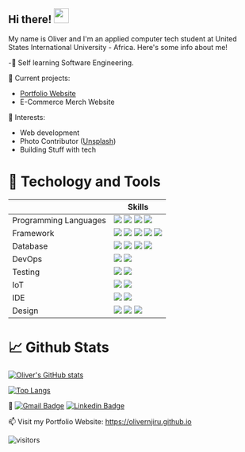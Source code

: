 ## Hi there! <img src="https://raw.githubusercontent.com/MartinHeinz/MartinHeinz/master/wave.gif" width="30px">
My name is Oliver and I'm an applied computer tech student at United States International University - Africa. Here's some info about me!

-🌱 Self learning Software Engineering.

🔭 Current projects:

<ul>
  <li><a href="https://olivernjiru.github.io">Portfolio Website</a></li>
  <li>E-Commerce Merch Website</li>
</ul>

🌱 Interests:

<ul>
  <li>Web development</li>
  <li>Photo Contributor (<a href="https://unsplash.com/@olivernjiru">Unsplash</a>)</li>
  <li>Building Stuff with tech</li>
 </ul>
 
 # 🔧 Techology and Tools
||Skills|
|-|-|
| Programming Languages|<img src="https://img.shields.io/badge/python%20-%2314354C.svg?&style=for-the-badge&logo=python&logoColor=white"/> <img src="https://img.shields.io/badge/javascript%20-%23323330.svg?&style=for-the-badge&logo=javascript&logoColor=%23F7DF1E"/> <img src="https://img.shields.io/badge/Java%20-%23F37626.svg?&style=for-the-badge&logo=java&logoColor=white"/> <img src="https://img.shields.io/badge/C%2B%2B-00599C?style=for-the-badge&logo=c%2B%2B&logoColor=white"/>|
| Framework|<img src="https://img.shields.io/badge/react%20-%2320232a.svg?&style=for-the-badge&logo=react&logoColor=%2361DAFB"/> <img src="https://img.shields.io/badge/react_native%20-%2320232a.svg?&style=for-the-badge&logo=react&logoColor=%2361DAFB"/> <img src="https://img.shields.io/badge/flask%20-%23000.svg?&style=for-the-badge&logo=flask&logoColor=white"/> <img src="https://img.shields.io/badge/Express%20-%23000.svg?&style=for-the-badge&logo=Express&logoColor=white"/> <img src="https://img.shields.io/badge/Node.js%20-%339933.svg?&style=for-the-badge&logo=gnu-bash&logoColor=white"/>|
| Database|<img src ="https://img.shields.io/badge/sqlite-%2307405e.svg?&style=for-the-badge&logo=sqlite&logoColor=white"/> <img src ="https://img.shields.io/badge/MongoDB-%234ea94b.svg?&style=for-the-badge&logo=mongodb&logoColor=white"/> <img src ="https://img.shields.io/badge/mysql-%234479A1.svg?&style=for-the-badge&logo=mysql&logoColor=white"/> <img src ="https://img.shields.io/badge/Firebase-%23FFCA28.svg?&style=for-the-badge&logo=Firebase&logoColor=white"/>|
| DevOps| <img src="https://img.shields.io/badge/Docker-2CA5E0?style=for-the-badge&logo=docker&logoColor=white"/> <img src="https://img.shields.io/badge/Git-F05032?style=for-the-badge&logo=git&logoColor=white"/>|
| Testing| <img src="https://img.shields.io/badge/Postman-FF6C37?style=for-the-badge&logo=postman&logoColor=white"/> <img src="https://img.shields.io/badge/Mocha-8D6748?style=for-the-badge&logo=mocha&logoColor=white"/>|s
| IoT|<img src="https://img.shields.io/badge/-Raspberry%20Pi-C51A4A?style=for-the-badge&logo=Raspberry-Pi"/> <img src="https://img.shields.io/badge/-Arduino-00979D?style=for-the-badge&logo=Arduino&logoColor=white"/>|
| IDE|<img src="https://img.shields.io/badge/Visual_Studio_Code-0078D4?style=for-the-badge&logo=visual%20studio%20code&logoColor=white"/> <img src="https://img.shields.io/badge/VIM-%2311AB00.svg?&style=for-the-badge&logo=vim&logoColor=white"/>|
| Design|<img src="https://img.shields.io/badge/figma%20-%23F24E1E.svg?&style=for-the-badge&logo=figma&logoColor=white"/> <img src="https://img.shields.io/badge/adobe%20illustrator%20-%23FF9A00.svg?&style=for-the-badge&logo=adobe%20illustrator&logoColor=white"/> <img src="https://img.shields.io/badge/adobe%20photoshop%20-%2331A8FF.svg?&style=for-the-badge&logo=adobe%20photoshop&logoColor=white"/>|
 
 # 📈 Github Stats
  [![Oliver's GitHub stats](https://github-readme-stats.vercel.app/api?username=olivernjiru&theme=radical&show_icons=true)](https://github.com/anuraghazra/github-readme-stats)

 [![Top Langs](https://github-readme-stats.vercel.app/api/top-langs/?username=olivernjiru&theme=radical&show_icons=true)](https://github.com/anuraghazra/github-readme-stats)
  
 <!-- <a href="https://github.com/olivernjiru">
  <img align="center" src="https://github-readme-stats.vercel.app/api/wakatime?username=olivernjiru&theme=radical&v=2" />
</a><br/><br/> -->

💬 [![Gmail Badge](https://img.shields.io/badge/-olivernjiru@gmail.com-d14836?style=flat-square&logo=Gmail&logoColor=white&link=mailto:olivernjiru@gmail.com)](mailto:olivernjiru@gmail.com)
   [![Linkedin Badge](https://img.shields.io/badge/-olivernjiru-blue?style=flat-square&logo=Linkedin&logoColor=white&link=https://www.linkedin.com/in/olivernjiru/)](https://www.linkedin.com/in/olivernjiru/)

📫 Visit my Portfolio Website: https://olivernjiru.github.io

![visitors](https://visitor-badge.glitch.me/badge?page_id=olivernjiru)

<!--
**olivernjiru/olivernjiru** is a ✨ _special_ ✨ repository because its `README.md` (this file) appears on your GitHub profile.

Here are some ideas to get you started:

- 🔭 I’m currently working on building my Web Apps Development knowledge
- 🌱 I’m currently learning Machine Learning
- 👯 I’m looking to collaborate on ...
- 🤔 I’m looking for help with Web App Development
- 💬 Ask me about ...
- 📫 How to reach me: ...
- 😄 Pronouns: ...
- ⚡ Fun fact: ...
-->
